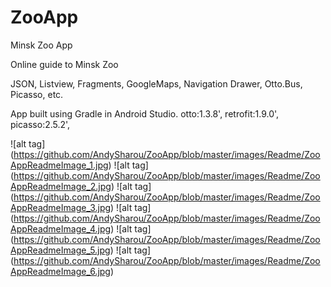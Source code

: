 # ZooApp
Minsk Zoo App

Online guide to Minsk Zoo

JSON, 
Listview, 
Fragments, 
GoogleMaps, 
Navigation Drawer,
Otto.Bus, 
Picasso,
etc.
    
App built using Gradle in Android Studio.
otto:1.3.8',
retrofit:1.9.0',
picasso:2.5.2',


![alt tag] (https://github.com/AndySharou/ZooApp/blob/master/images/Readme/ZooAppReadmeImage_1.jpg)
![alt tag] (https://github.com/AndySharou/ZooApp/blob/master/images/Readme/ZooAppReadmeImage_2.jpg)
![alt tag] (https://github.com/AndySharou/ZooApp/blob/master/images/Readme/ZooAppReadmeImage_3.jpg)
![alt tag] (https://github.com/AndySharou/ZooApp/blob/master/images/Readme/ZooAppReadmeImage_4.jpg)
![alt tag] (https://github.com/AndySharou/ZooApp/blob/master/images/Readme/ZooAppReadmeImage_5.jpg)
![alt tag] (https://github.com/AndySharou/ZooApp/blob/master/images/Readme/ZooAppReadmeImage_6.jpg)
